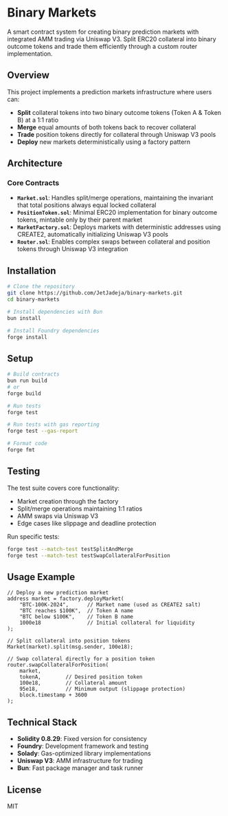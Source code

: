 # Binary Markets

A smart contract system for creating binary prediction markets with integrated AMM trading via Uniswap V3. Split ERC20
collateral into binary outcome tokens and trade them efficiently through a custom router implementation.

## Overview

This project implements a prediction markets infrastructure where users can:

- **Split** collateral tokens into two binary outcome tokens (Token A & Token B) at a 1:1 ratio
- **Merge** equal amounts of both tokens back to recover collateral
- **Trade** position tokens directly for collateral through Uniswap V3 pools
- **Deploy** new markets deterministically using a factory pattern

## Architecture

### Core Contracts

- **`Market.sol`**: Handles split/merge operations, maintaining the invariant that total positions always equal locked
  collateral
- **`PositionToken.sol`**: Minimal ERC20 implementation for binary outcome tokens, mintable only by their parent market
- **`MarketFactory.sol`**: Deploys markets with deterministic addresses using CREATE2, automatically initializing
  Uniswap V3 pools
- **`Router.sol`**: Enables complex swaps between collateral and position tokens through Uniswap V3 integration

## Installation

```bash
# Clone the repository
git clone https://github.com/JetJadeja/binary-markets.git
cd binary-markets

# Install dependencies with Bun
bun install

# Install Foundry dependencies
forge install
```

## Setup

```bash
# Build contracts
bun run build
# or
forge build

# Run tests
forge test

# Run tests with gas reporting
forge test --gas-report

# Format code
forge fmt
```

## Testing

The test suite covers core functionality:

- Market creation through the factory
- Split/merge operations maintaining 1:1 ratios
- AMM swaps via Uniswap V3
- Edge cases like slippage and deadline protection

Run specific tests:

```bash
forge test --match-test testSplitAndMerge
forge test --match-test testSwapCollateralForPosition
```

## Usage Example

```solidity
// Deploy a new prediction market
address market = factory.deployMarket(
    "BTC-100K-2024",      // Market name (used as CREATE2 salt)
    "BTC reaches $100K",  // Token A name
    "BTC below $100K",    // Token B name
    1000e18               // Initial collateral for liquidity
);

// Split collateral into position tokens
Market(market).split(msg.sender, 100e18);

// Swap collateral directly for a position token
router.swapCollateralForPosition(
    market,
    tokenA,        // Desired position token
    100e18,        // Collateral amount
    95e18,         // Minimum output (slippage protection)
    block.timestamp + 3600
);
```

## Technical Stack

- **Solidity 0.8.29**: Fixed version for consistency
- **Foundry**: Development framework and testing
- **Solady**: Gas-optimized library implementations
- **Uniswap V3**: AMM infrastructure for trading
- **Bun**: Fast package manager and task runner

## License

MIT
